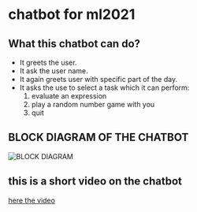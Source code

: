 # chatbot for ml2021 

## What this chatbot can do?
* It greets the user.
* It ask the user name.
* It again greets user with specific part of the day.
* It asks the use to select a task which it can perform:
  1. evaluate an expression 
  2. play a random number game with you
  3. quit
  
## BLOCK DIAGRAM OF THE CHATBOT

![BLOCK DIAGRAM]()

## this is a short video on the chatbot
[here the video](https://youtu.be/PFyE4wLMwrQ)

